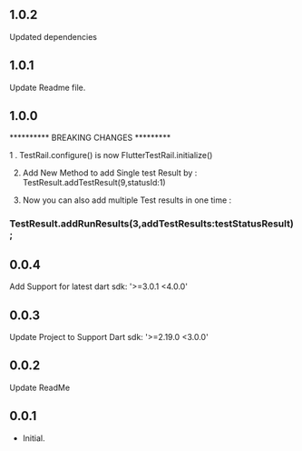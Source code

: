 ## 1.0.2
Updated dependencies

## 1.0.1
Update Readme file.

## 1.0.0

********** BREAKING CHANGES *********

1 . TestRail.configure() is now FlutterTestRail.initialize()

2. Add New Method to add Single test Result by : TestResult.addTestResult(9,statusId:1)

3. Now you can also add multiple Test results in one time : 
  ### TestResult.addRunResults(3,addTestResults:testStatusResult);

## 0.0.4
Add Support for latest dart sdk: '>=3.0.1 <4.0.0'
## 0.0.3
Update Project to Support Dart sdk: '>=2.19.0 <3.0.0'

## 0.0.2
Update ReadMe

## 0.0.1

* Initial.
